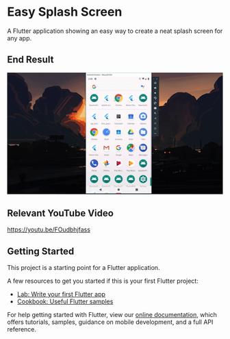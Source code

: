 # Easy Splash Screen

A Flutter application showing an easy way to create a neat splash screen for any app.

## End Result

![](example.gif)

## Relevant YouTube Video

https://youtu.be/FOudbhjfass

## Getting Started

This project is a starting point for a Flutter application.

A few resources to get you started if this is your first Flutter project:

- [Lab: Write your first Flutter app](https://flutter.dev/docs/get-started/codelab)
- [Cookbook: Useful Flutter samples](https://flutter.dev/docs/cookbook)

For help getting started with Flutter, view our
[online documentation](https://flutter.dev/docs), which offers tutorials,
samples, guidance on mobile development, and a full API reference.
